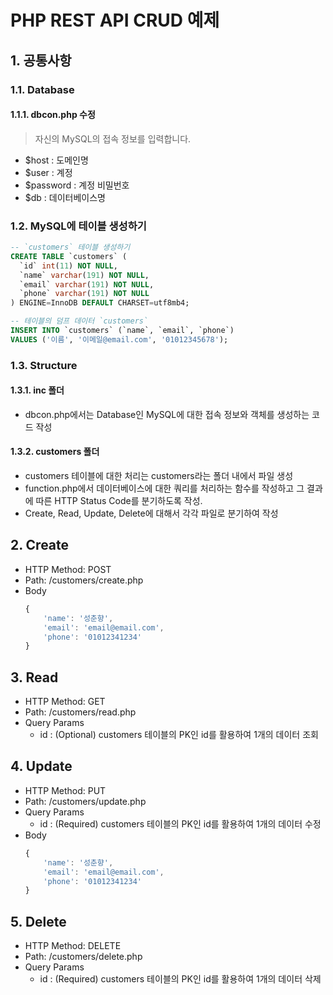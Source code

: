 # PHP REST API CRUD 예제
## 1. 공통사항
### 1.1. Database
#### 1.1.1. dbcon.php 수정
> 자신의 MySQL의 접속 정보를 입력합니다.
- $host : 도메인명
- $user : 계정
- $password : 계정 비밀번호
- $db : 데이터베이스명

### 1.2. MySQL에 테이블 생성하기
```SQL
-- `customers` 테이블 생성하기
CREATE TABLE `customers` (
  `id` int(11) NOT NULL,
  `name` varchar(191) NOT NULL,
  `email` varchar(191) NOT NULL,
  `phone` varchar(191) NOT NULL
) ENGINE=InnoDB DEFAULT CHARSET=utf8mb4;

-- 테이블의 덤프 데이터 `customers`
INSERT INTO `customers` (`name`, `email`, `phone`) 
VALUES ('이름', '이메일@email.com', '01012345678');
```

### 1.3. Structure
#### 1.3.1. inc 폴더
- dbcon.php에서는 Database인 MySQL에 대한 접속 정보와 객체를 생성하는 코드 작성

#### 1.3.2. customers 폴더
- customers 테이블에 대한 처리는 customers라는 폴더 내에서 파일 생성
- function.php에서 데이터베이스에 대한 쿼리를 처리하는 함수를 작성하고 그 결과에 따른 HTTP Status Code를 분기하도록 작성.
- Create, Read, Update, Delete에 대해서 각각 파일로 분기하여 작성


## 2. Create
- HTTP Method: POST
- Path: /customers/create.php
- Body
  ```javascript
  {
      'name': '성춘향',
      'email': 'email@email.com',
      'phone': '01012341234'
  }
  ```


## 3. Read
- HTTP Method: GET
- Path: /customers/read.php
- Query Params
  - id : (Optional) customers 테이블의 PK인 id를 활용하여 1개의 데이터 조회


## 4. Update
- HTTP Method: PUT
- Path: /customers/update.php
- Query Params
  - id : (Required) customers 테이블의 PK인 id를 활용하여 1개의 데이터 수정
- Body
  ```javascript
  {
      'name': '성춘향',
      'email': 'email@email.com',
      'phone': '01012341234'
  }
  ```

## 5. Delete
- HTTP Method: DELETE
- Path: /customers/delete.php
- Query Params
  - id : (Required) customers 테이블의 PK인 id를 활용하여 1개의 데이터 삭제